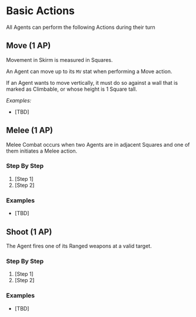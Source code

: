 # Basic Actions

All Agents can perform the following Actions during their turn

## Move (1 AP)

Movement in Skirm is measured in Squares.

An Agent can move up to its `MV` stat when performing a Move action. 

If an Agent wants to move vertically, it must do so against a wall that is marked as Climbable, or whose height is 1 Square tall.

*Examples:*

* [TBD]

## Melee (1 AP)

Melee Combat occurs when two Agents are in adjacent Squares and one of them initiates a Melee action.

### Step By Step

1. [Step 1]
1. [Step 2]

### Examples

* [TBD]

## Shoot (1 AP)

The Agent fires one of its Ranged weapons at a valid target.

### Step By Step

1. [Step 1]
1. [Step 2]


### Examples

* [TBD]
